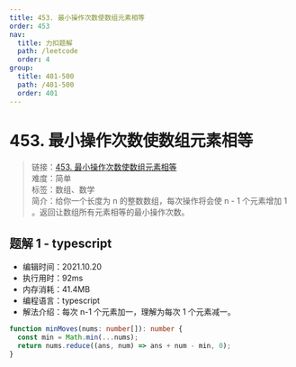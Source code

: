 ```yaml
---
title: 453. 最小操作次数使数组元素相等
order: 453
nav:
  title: 力扣题解
  path: /leetcode
  order: 4
group:
  title: 401-500
  path: /401-500
  order: 401
---
```


# 453. 最小操作次数使数组元素相等

> 链接：[453. 最小操作次数使数组元素相等](https://leetcode-cn.com/problems/minimum-moves-to-equal-array-elements/)  
> 难度：简单  
> 标签：数组、数学  
> 简介：给你一个长度为 n 的整数数组，每次操作将会使 n - 1 个元素增加 1 。返回让数组所有元素相等的最小操作次数。

## 题解 1 - typescript

- 编辑时间：2021.10.20
- 执行用时：92ms
- 内存消耗：41.4MB
- 编程语言：typescript
- 解法介绍：每次 n-1 个元素加一，理解为每次 1 个元素减一。

```typescript
function minMoves(nums: number[]): number {
  const min = Math.min(...nums);
  return nums.reduce((ans, num) => ans + num - min, 0);
}
```
